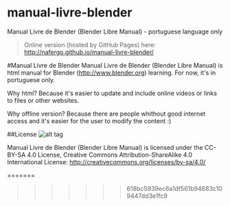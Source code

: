 manual-livre-blender
====================

Manual Livre de Blender (Blender Libre Manual) - portuguese language only

> Online version (hosted by GitHub Pages) here: http://nafergo.github.io/manual-livre-blender/

#Manual Livre de Blender
Manual Livre de Blender (Blender Libre Manual) is html manual for Blender (http://www.blender.org) learning. For now, it's in portuguese only.

Why html? Because it's easier to update and include online videos or links to files or other websites.

Why offline version? Because there are people whithout good internet access and it's easier for the user to modify the content :)

##License
![alt tag](https://raw.github.com/nafergo/manual-livre-blender/gh-pages/img/introducao/creativecommons_cc-by-sa.png)

Manual Livre de Blender (Blender Libre Manual) is licensed under the CC-BY-SA 4.0 License, Creative Commons Attribution-ShareAlike 4.0 International License: http://creativecommons.org/licenses/by-sa/4.0/


=======
>>>>>>> 618bc5939ec6a1df561b94683c109447dd3e1fc9
